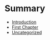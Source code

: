 # Summary

* [Introduction](README.md)
* [First Chapter](chapter1.md)
* [Uncategorized](uncategorized/index.md)

